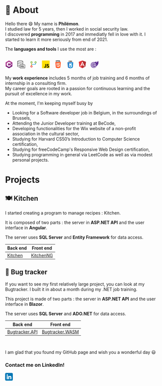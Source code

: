 # 👤 About

Hello there 😄 My name is **Philémon**.  
I studied law for 5 years, then I worked in social security law.  
I discovered **programming** in 2017 and immediatly fell in love with it. I started to learn it more seriously from end of 2021.

The **languages and tools** I use the most are :

![C#](./csharp.png "C#") &nbsp; 
![T-SQL](./sql.png "T-SQL") &nbsp; 
![Git](./git.png "Git") &nbsp; 
![JavaScript](./js.png "JavaScript") &nbsp; 
![HTML](./html.png "HTML") &nbsp; 
![CSS](./css.png "CSS") &nbsp; 
![Angular](./angular.png "Angular") &nbsp; 
![Blazor](./blazor.png "Blazor") 
---

My **work experience** includes 5 months of job training and 6 months of internship in a consulting firm.  
My career goals are rooted in a passion for continuous learning and the pursuit of excellence in my work.

At the moment, I'm keeping myself busy by

- Looking for a Software developer job in Belgium, in the surroundings of Brussels,
- Attending the Junior Developer training at BeCode,
- Developing functionalities for the Wix website of a non-profit association in the cultural sector,
- Studying for Harvard CS50’s Introduction to Computer Science certification,
- Studying for freeCodeCamp's Responsive Web Design certification,
- Studying programming in general via LeetCode as well as via modest personal projects.

# Projects
## 🍽️ Kitchen

I started creating a program to manage recipes : Kitchen.

It is composed of two parts : the server in **ASP.NET API** and the user interface in **Angular**.

The server uses **SQL Server** and **Entity Framework** for data access.

| Back end | Front end |
| ---      | ---       |
| [Kitchen](https://github.com/PhilemonPhilippin/Kitchen-repo)| [KitchenNG](https://github.com/PhilemonPhilippin/KitchenNG-repo)|

## 🐞 Bug tracker

If you want to see my first relatively large project, you can look at my Bugtracker.
I built it in about a month during my .NET job training.

This project is made of two parts : the server in **ASP.NET API** and the user interface in **Blazor**.

The server uses **SQL Server** and **ADO.NET** for data access.

| Back end | Front end |
| ---      | ---       |
| [Bugtracker.API](https://github.com/PhilemonPhilippin/Bugtracker.API-repo)| [Bugtracker.WASM](https://github.com/PhilemonPhilippin/Bugtracker.WASM-repo)|

<br/>

I am glad that you found my GitHub page and wish you a wonderful day 😃

### Contact me on LinkedIn!

[![LinkedIn - Philémon Philippin](/linkedin.png)](https://www.linkedin.com/in/philemonphilippin/)

